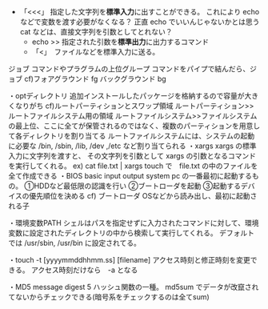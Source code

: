 + 「<<<」 指定した文字列を**標準入力**に出すことができる。
これにより echo などで変数を渡す必要がなくなる？
正直 echo でいいんじゃないかとは思う<br>
cat などは、直接文字列を引数としてとれない？
  + echo >> 指定された引数を**標準出力**に出力するコマンド
  + 「<」　ファイルなどを標準入力に送る。

ジョブ
コマンドやプラグラムの上位グループ
コマンドをパイプで結んだら、ジョブ
cf)フォアグラウンド fg   バックグラウンド bg

・optディレクトリ
追加インストールしたパッケージを格納するので容量が大きくなりがち
cf)ルートパーティションとスワップ領域
ルートパーティション>>ルートファイルシステム用の領域
ルートファイルシステム>>ファイルシステムの最上位、ここに全てが保管されるのではなく、複数のパーティションを用意して各ディレクトリを割り当てる
ルートファイルシステムには、システムの起動に必要な /bin, /sbin, /lib, /dev ,/etc など割り当てられる
・xargs
xargs の標準入力に文字列を渡すと、
その文字列を引数として xargs の引数となるコマンドを実行してくれる。
ex)
cat file.txt | xargs touch
で　file.txt の中のファイルを全て作成できる
・BIOS basic input output system
pc の一番最初に起動するもの。
①HDDなど最低限の認識を行い
②ブートローダを起動
③起動するデバイスの優先順位を決める
cf) ブートローダ
OSなどから読み出し、最初に起動される子

・環境変数PATH
シェルはパスを指定せずに入力されたコマンドに対して、環境変数に設定されたディレクトリの中から検索して実行してくれる。
デフォルトでは /usr/sbin, /usr/bin に設定されてる。

・touch -t [yyyymmddhhmm.ss] [filename]
アクセス時刻と修正時刻を変更できる。
アクセス時刻だけなら　-a となる

・MD5 message digest 5
ハッシュ関数の一種。
md5sum でデータが改竄されてないからチェックできる(暗号系をチェックするのは全てsum)
